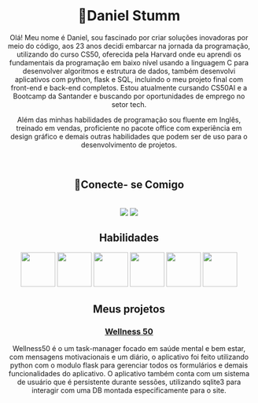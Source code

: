 <header>
  <link rel="stylesheet" href="https://cdn.jsdelivr.net/gh/devicons/devicon@v2.15.1/devicon.min.css">
</header>
<div align ="center">
<link rel="stylesheet" href="https://cdn.jsdelivr.net/gh/devicons/devicon@v2.15.1/devicon.min.css">


# 🚀Daniel Stumm 
Olá! Meu nome é Daniel, sou fascinado por criar soluções inovadoras por meio do código, aos 23 anos decidi embarcar na jornada da programação, utilizando do curso CS50, oferecida pela Harvard onde eu aprendi os fundamentais da programação em baixo nível usando a linguagem C para desenvolver algoritmos e estrutura de dados, também desenvolvi aplicativos com python, flask e SQL, incluindo o meu projeto final com front-end e back-end completos. Estou atualmente cursando CS50AI e a Bootcamp da Santander e buscando por oportunidades de emprego no setor tech.

Além das minhas habilidades de programação sou fluente em Inglês, treinado em vendas, proficiente no pacote office com experiência em design gráfico e demais outras habilidades que podem ser de uso para o desenvolvimento de projetos.

</br>

## 📍Conecte- se Comigo
</br>
  <a href = "mailto:danielstumm10@gmail.com"><img src="https://img.shields.io/badge/-Gmail-%23333?style=for-the-badge&logo=gmail&logoColor=white" target="_blank"></a>
  <a href="https://www.linkedin.com/in/daniel-stumm-081309271/" target="_blank"><img src="https://img.shields.io/badge/-LinkedIn-%230077B5?style=for-the-badge&logo=linkedin&logoColor=white" target="_blank"></a> 

</br>

## Habilidades


<img width=70 lenth=70 src="https://cdn.jsdelivr.net/gh/devicons/devicon/icons/python/python-original.svg" />
<img width=70 lenth=70 src="https://cdn.jsdelivr.net/gh/devicons/devicon/icons/flask/flask-original.svg" />
<img width=70 lenth=70 src="https://cdn.jsdelivr.net/gh/devicons/devicon/icons/sqlite/sqlite-original.svg" />
<img width=70 lenth=70 src="https://cdn.jsdelivr.net/gh/devicons/devicon/icons/css3/css3-original-wordmark.svg" />
<img width=70 lenth=70 src="https://cdn.jsdelivr.net/gh/devicons/devicon/icons/html5/html5-original-wordmark.svg" />
<img width=70 lenth=70 src="https://cdn.jsdelivr.net/gh/devicons/devicon/icons/c/c-plain.svg" />

</br>

## Meus projetos

### <a href="https://github.com/DanteHayden/wellness50">Wellness 50</a>
Wellness50 é o um task-manager focado em saúde mental e bem estar, com mensagens motivacionais e um diário, o aplicativo foi feito utilizando python com o modulo flask para gerenciar todos os formulários e demais funcionalidades do aplicativo.
O aplicativo também conta com um sistema de usuário que é persistente durante sessões, utilizando sqlite3 para interagir com uma DB montada especificamente para o site. 

